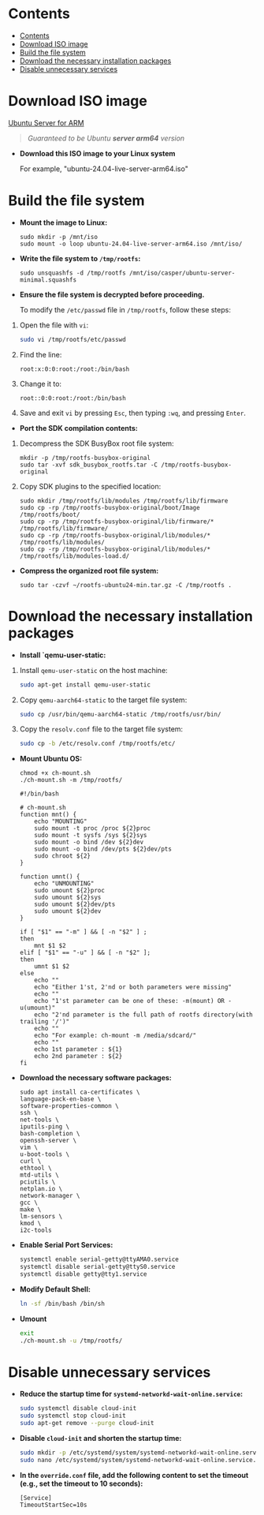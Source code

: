 # Contents

- [Contents](#contents)
- [Download ISO image](#download-iso-image)
- [Build the file system](#build-the-file-system)
- [Download the necessary installation packages](#download-the-necessary-installation-packages)
- [Disable unnecessary services](#disable-unnecessary-services)

# Download ISO image

[Ubuntu Server for ARM](https://ubuntu.com/download/server/arm)

 > *Guaranteed to be Ubuntu **server arm64**  version*

- **Download this ISO image to your Linux system**

  For example, "ubuntu-24.04-live-server-arm64.iso"

# Build the file system
- **Mount the image to Linux:**
    ```shell
    sudo mkdir -p /mnt/iso
    sudo mount -o loop ubuntu-24.04-live-server-arm64.iso /mnt/iso/
    ```
- **Write the file system to `/tmp/rootfs`:**
    ```shell
    sudo unsquashfs -d /tmp/rootfs /mnt/iso/casper/ubuntu-server-minimal.squashfs
    ```
- **Ensure the file system is decrypted before proceeding.**

  To modify the `/etc/passwd` file in `/tmp/rootfs`, follow these steps:

1. Open the file with `vi`:
    ```bash
    sudo vi /tmp/rootfs/etc/passwd
    ```

2. Find the line:
    ```plaintext
    root:x:0:0:root:/root:/bin/bash
    ```

3. Change it to:
    ```plaintext
    root::0:0:root:/root:/bin/bash
    ```

4. Save and exit `vi` by pressing `Esc`, then typing `:wq`, and pressing `Enter`.

- **Port the SDK compilation contents:**
1. Decompress the SDK BusyBox root file system:
    ```shell
    mkdir -p /tmp/rootfs-busybox-original
    sudo tar -xvf sdk_busybox_rootfs.tar -C /tmp/rootfs-busybox-original
    ```
2. Copy SDK plugins to the specified location:
    ```shell
    sudo mkdir /tmp/rootfs/lib/modules /tmp/rootfs/lib/firmware
    sudo cp -rp /tmp/rootfs-busybox-original/boot/Image /tmp/rootfs/boot/
    sudo cp -rp /tmp/rootfs-busybox-original/lib/firmware/* /tmp/rootfs/lib/firmware/
    sudo cp -rp /tmp/rootfs-busybox-original/lib/modules/* /tmp/rootfs/lib/modules/
    sudo cp -rp /tmp/rootfs-busybox-original/lib/modules/* /tmp/rootfs/lib/modules-load.d/
    ```
- **Compress the organized root file system:**
  ```shell
  sudo tar -czvf ~/rootfs-ubuntu24-min.tar.gz -C /tmp/rootfs .
  ```

# Download the necessary installation packages
- **Install `qemu-user-static:**

1. Install `qemu-user-static` on the host machine:
   ```bash
   sudo apt-get install qemu-user-static
   ```

2. Copy `qemu-aarch64-static` to the target file system:
   ```bash
   sudo cp /usr/bin/qemu-aarch64-static /tmp/rootfs/usr/bin/
   ```

3. Copy the `resolv.conf` file to the target file system:
   ```bash
   sudo cp -b /etc/resolv.conf /tmp/rootfs/etc/
   ```

- **Mount Ubuntu OS:**
    ```shell
    chmod +x ch-mount.sh
    ./ch-mount.sh -m /tmp/rootfs/
    ```
    ```shell
    #!/bin/bash

    # ch-mount.sh
    function mnt() {
        echo "MOUNTING"
        sudo mount -t proc /proc ${2}proc
        sudo mount -t sysfs /sys ${2}sys
        sudo mount -o bind /dev ${2}dev
        sudo mount -o bind /dev/pts ${2}dev/pts     
        sudo chroot ${2}
    }

    function umnt() {
        echo "UNMOUNTING"
        sudo umount ${2}proc
        sudo umount ${2}sys
        sudo umount ${2}dev/pts
        sudo umount ${2}dev
    }

    if [ "$1" == "-m" ] && [ -n "$2" ] ;
    then
        mnt $1 $2
    elif [ "$1" == "-u" ] && [ -n "$2" ];
    then
        umnt $1 $2
    else
        echo ""
        echo "Either 1'st, 2'nd or both parameters were missing"
        echo ""
        echo "1'st parameter can be one of these: -m(mount) OR -u(umount)"
        echo "2'nd parameter is the full path of rootfs directory(with trailing '/')"
        echo ""
        echo "For example: ch-mount -m /media/sdcard/"
        echo ""
        echo 1st parameter : ${1}
        echo 2nd parameter : ${2}
    fi
    ```

- **Download the necessary software packages:**
  
  ```shell
  sudo apt install ca-certificates \
  language-pack-en-base \
  software-properties-common \
  ssh \
  net-tools \
  iputils-ping \
  bash-completion \
  openssh-server \
  vim \
  u-boot-tools \
  curl \
  ethtool \
  mtd-utils \
  pciutils \
  netplan.io \
  network-manager \
  gcc \
  make \
  lm-sensors \
  kmod \
  i2c-tools
  ```
- **Enable Serial Port Services:**

    ```bash
    systemctl enable serial-getty@ttyAMA0.service
    systemctl disable serial-getty@ttyS0.service
    systemctl disable getty@tty1.service
    ```

- **Modify Default Shell:**

    ```bash
    ln -sf /bin/bash /bin/sh
    ```
- **Umount**
    ```bash
    exit
    ./ch-mount.sh -u /tmp/rootfs/
    ```
# Disable unnecessary services
- **Reduce the startup time for `systemd-networkd-wait-online.service`:**
  ```bash
  sudo systemctl disable cloud-init
  sudo systemctl stop cloud-init
  sudo apt-get remove --purge cloud-init
  ```

- **Disable `cloud-init` and shorten the startup time:**
  ```bash
  sudo mkdir -p /etc/systemd/system/systemd-networkd-wait-online.service.d/
  sudo nano /etc/systemd/system/systemd-networkd-wait-online.service.d/override.conf
  ```

- **In the `override.conf` file, add the following content to set the timeout (e.g., set the timeout to 10 seconds):**
  ```plaintext
  [Service]
  TimeoutStartSec=10s
  ```